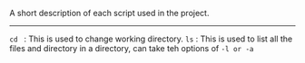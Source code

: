 A short description of each script used in the project.
***
```cd ``` : This is used to change working directory.
```ls``` : This is used to list all the files and directory in a directory, can take teh options of ```-l or -a```
